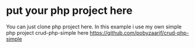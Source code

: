 # put your php project here
You can just clone php project here.
In this example i use my own simple php project crud-php-simple here https://github.com/pobyzaarif/crud-php-simple
